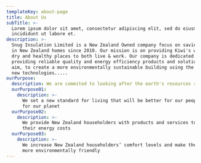 ```yaml
---
templateKey: about-page
title: About Us
subTitle: >-
  Lorem ipsum dolor sit amet, consectetur adipiscing elit, sed do eiusmod tempor
  incididunt ut labore et.
description: >-
  Snug Insulation Limited is a New Zealand Owned company focus on saving energy
  in New Zealand homes since 2010. Our mission is on providing Kiwi's with warm,
  dry and healthy places to both live & work. Our company is dedicated in
  providing reliable quality and energy efficiency products and solutions. The
  aim, to create a more environmentally sustainable building using the best of
  new technologies.....
ourPurpose:
  description: We are commited to looking after the earth's resources responsibly.
  ourPurpose01:
    description: >-
      We set a new standard for living that will be better for our people and
      for our planet
  ourPurpose02:
    description: >-
      We provide New Zealand householders with products and services to reduce
      their energy costs
  ourPurpose03:
    description: >-
      We increase New Zealand householders’ comfort levels and make their homes
      more environmentally friendly
---
```



